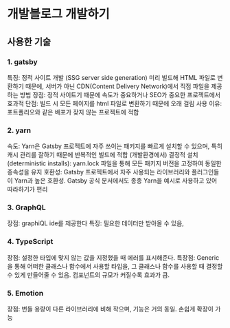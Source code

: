 # 개발블로그 개발하기

## 사용한 기술

### 1. gatsby

특징: 정적 사이트 개발 (SSG server side generation) 미리 빌드해 HTML 파일로 변환하기 때문에, 서버가 아닌 CDN(Content Delivery Network)에서 직접 파일을 제공하는 방법
장점: 정적 사이트기 때문에 속도가 중요하거나 SEO가 중요한 프로젝트에서 효과적
단점: 빌드 시 모든 페이지를 html 파일로 변환하기 때문에 오래 걸림
사용 이유: 포트폴리오와 같은 배포가 잦지 않는 프로젝트에 적합

### 2. yarn

속도: Yarn은 Gatsby 프로젝트에 자주 쓰이는 패키지를 빠르게 설치할 수 있으며, 특히 캐시 관리를 잘하기 때문에 반복적인 빌드에 적합 (개발환경에서)
결정적 설치(deterministic installs): yarn.lock 파일을 통해 모든 패키지 버전을 고정하여 동일한 종속성을 유지
호환성: Gatsby 프로젝트에서 자주 사용되는 라이브러리와 플러그인들이 Yarn과 높은 호환성. Gatsby 공식 문서에서도 종종 Yarn을 예시로 사용하고 있어 따라하기가 편리

### 3. GraphQL

장점: graphiQL ide를 제공한다
특징: 필요한 데이터만 받아올 수 있음,

### 4. TypeScript

장점: 설정한 타입에 맞지 않는 값을 지정했을 때 에러를 표시해준다.
특장점: Generic을 통해 어떠한 클래스나 함수에서 사용할 타입을, 그 클래스나 함수를 사용할 때 결정할 수 있게 만들어줄 수 있음. 컴포넌트의 규모가 커질수록 효과가 큼.

### 5. Emotion

장점: 번들 용량이 다른 라이브러리에 비해 작으며, 기능은 거의 동일. 손쉽게 확장이 가능
